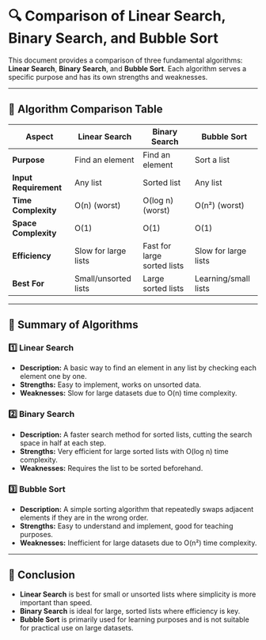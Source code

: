 # 🔍 Comparison of Linear Search, Binary Search, and Bubble Sort

This document provides a comparison of three fundamental algorithms: **Linear Search**, **Binary Search**, and **Bubble Sort**. Each algorithm serves a specific purpose and has its own strengths and weaknesses.

---

## 📌 Algorithm Comparison Table

| **Aspect**           | **Linear Search**               | **Binary Search**               | **Bubble Sort**                 |
|-----------------------|----------------------------------|----------------------------------|----------------------------------|
| **Purpose**           | Find an element                | Find an element                 | Sort a list                     |
| **Input Requirement** | Any list                       | Sorted list                     | Any list                        |
| **Time Complexity**   | O(n) (worst)                   | O(log n) (worst)                | O(n²) (worst)                   |
| **Space Complexity**  | O(1)                           | O(1)                            | O(1)                            |
| **Efficiency**        | Slow for large lists           | Fast for large sorted lists     | Slow for large lists            |
| **Best For**          | Small/unsorted lists           | Large sorted lists              | Learning/small lists            |

---

## 📌 Summary of Algorithms

### 1️⃣ **Linear Search**
- **Description:** A basic way to find an element in any list by checking each element one by one.
- **Strengths:** Easy to implement, works on unsorted data.
- **Weaknesses:** Slow for large datasets due to O(n) time complexity.

### 2️⃣ **Binary Search**
- **Description:** A faster search method for sorted lists, cutting the search space in half at each step.
- **Strengths:** Very efficient for large sorted lists with O(log n) time complexity.
- **Weaknesses:** Requires the list to be sorted beforehand.

### 3️⃣ **Bubble Sort**
- **Description:** A simple sorting algorithm that repeatedly swaps adjacent elements if they are in the wrong order.
- **Strengths:** Easy to understand and implement, good for teaching purposes.
- **Weaknesses:** Inefficient for large datasets due to O(n²) time complexity.

---

## 📌 Conclusion
- **Linear Search** is best for small or unsorted lists where simplicity is more important than speed.
- **Binary Search** is ideal for large, sorted lists where efficiency is key.
- **Bubble Sort** is primarily used for learning purposes and is not suitable for practical use on large datasets.